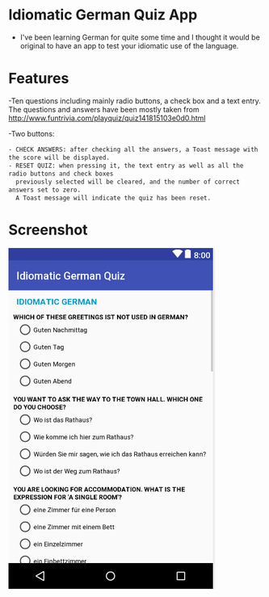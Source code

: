 # Idiomatic German Quiz App

- I've been learning German for quite some time and I thought it would be original to have an app to test your idiomatic use of the language. 

# Features 

-Ten questions including mainly radio buttons, a check box and a text entry. The questions and answers have been mostly taken from http://www.funtrivia.com/playquiz/quiz141815103e0d0.html

-Two buttons:

	- CHECK ANSWERS: after checking all the answers, a Toast message with the score will be displayed.
	- RESET QUIZ: when pressing it, the text entry as well as all the radio buttons and check boxes 
	  previously selected will be cleared, and the number of correct answers set to zero. 
	  A Toast message will indicate the quiz has been reset.


# Screenshot
![screenshot](https://github.com/emgperez/android-projects/blob/master/Screenshots/IdiomaticGermanQuizApp/Screenshot.PNG)


